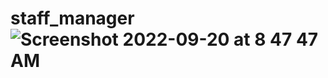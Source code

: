 # staff_manager![Screenshot 2022-09-20 at 8 47 47 AM](https://user-images.githubusercontent.com/90330589/191159794-fee6e0f7-4828-418b-9db6-563b6fbd855e.png)
